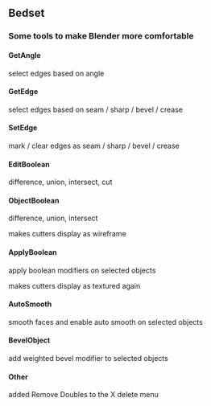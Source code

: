 ## Bedset

### Some tools to make Blender more comfortable

#### GetAngle

select edges based on angle

#### GetEdge

select edges based on seam / sharp / bevel / crease

#### SetEdge

mark / clear edges as seam / sharp / bevel / crease

#### EditBoolean

difference, union, intersect, cut

#### ObjectBoolean

difference, union, intersect

makes cutters display as wireframe

#### ApplyBoolean

apply boolean modifiers on selected objects

makes cutters display as textured again

#### AutoSmooth

smooth faces and enable auto smooth on selected objects

#### BevelObject

add weighted bevel modifier to selected objects

#### Other

added Remove Doubles to the X delete menu

